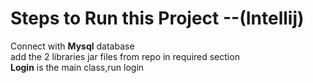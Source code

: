 # Steps to Run this Project --(Intellij)
Connect with **Mysql** database<br>
add the 2 libraries jar files from repo in required section<br>
**Login** is the main class,run login <br>
